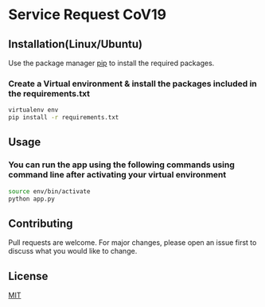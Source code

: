 # Service Request CoV19



## Installation(Linux/Ubuntu)

Use the package manager [pip](https://pip.pypa.io/en/stable/) to install the required packages.
### Create a Virtual environment & install the packages included in the requirements.txt

```bash
virtualenv env
pip install -r requirements.txt
```

## Usage
### You can run the app using the following commands using command line after activating your virtual environment
```bash
source env/bin/activate
python app.py
```

## Contributing
Pull requests are welcome. For major changes, please open an issue first to discuss what you would like to change.



## License
[MIT](https://choosealicense.com/licenses/mit/)